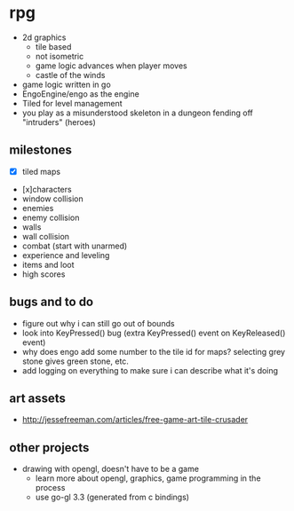 # rpg

* 2d graphics
  * tile based
  * not isometric
  * game logic advances when player moves
  * castle of the winds
* game logic written in go
* EngoEngine/engo as the engine
* Tiled for level management
* you play as a misunderstood skeleton in a dungeon fending off "intruders" (heroes)

## milestones

* [x] tiled maps
* [x]characters
* window collision
* enemies
* enemy collision
* walls
* wall collision
* combat (start with unarmed)
* experience and leveling
* items and loot
* high scores

## bugs and to do

* figure out why i can still go out of bounds
* look into KeyPressed() bug (extra KeyPressed() event on KeyReleased() event)
* why does engo add some number to the tile id for maps? selecting grey stone gives green stone, etc.
* add logging on everything to make sure i can describe what it's doing

## art assets

* http://jessefreeman.com/articles/free-game-art-tile-crusader

## other projects

* drawing with opengl, doesn't have to be a game
  * learn more about opengl, graphics, game programming in the process
  * use go-gl 3.3 (generated from c bindings)
